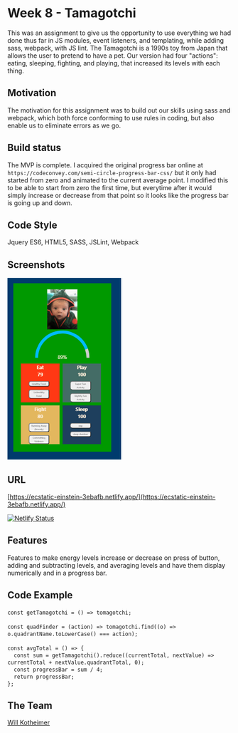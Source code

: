 
# Week 8 - Tamagotchi
This was an assignment to give us the opportunity to use everything we had done thus far in JS modules, event listeners, and templating, while adding sass, webpack, with JS lint. The Tamagotchi is a 1990s toy from Japan that allows the user to pretend to have a pet. Our version had four "actions": eating, sleeping, fighting, and playing, that increased its levels with each thing.


## Motivation
The motivation for this assignment was to build out our skills using sass and webpack, which both force conforming to use rules in coding, but also enable us to eliminate errors as we go.

## Build status
The MVP is complete. I acquired the original progress bar online at `https://codeconvey.com/semi-circle-progress-bar-css/` but it only had started from zero and animated to the current average point. I modified this to be able to start from zero the first time, but everytime after it would simply increase or decrease from that point so it looks like the progress bar is going up and down.

## Code Style
Jquery ES6, HTML5, SASS, JSLint, Webpack

## Screenshots

![](https://github.com/willkotheimer/tamagotchi/blob/master/src/images/Tagagotchi.PNG)

## URL

[https://ecstatic-einstein-3ebafb.netlify.app/](https://ecstatic-einstein-3ebafb.netlify.app/)

[![Netlify Status](https://api.netlify.com/api/v1/badges/00353d09-21ac-4c14-a8b5-e73f9c67010b/deploy-status)](https://app.netlify.com/sites/ecstatic-einstein-3ebafb/deploys)

## Features
Features to make energy levels increase or decrease on press of button, adding and subtracting levels, and averaging levels and have them display numerically and in a progress bar.

## Code Example
```             
const getTamagotchi = () => tomagotchi;

const quadFinder = (action) => tomagotchi.find((o) => o.quadrantName.toLowerCase() === action);

const avgTotal = () => {
  const sum = getTamagotchi().reduce((currentTotal, nextValue) => currentTotal + nextValue.quadrantTotal, 0);
  const progressBar = sum / 4;
  return progressBar;
};
```
## The Team
[Will Kotheimer](https://github.com/willkotheimer)

